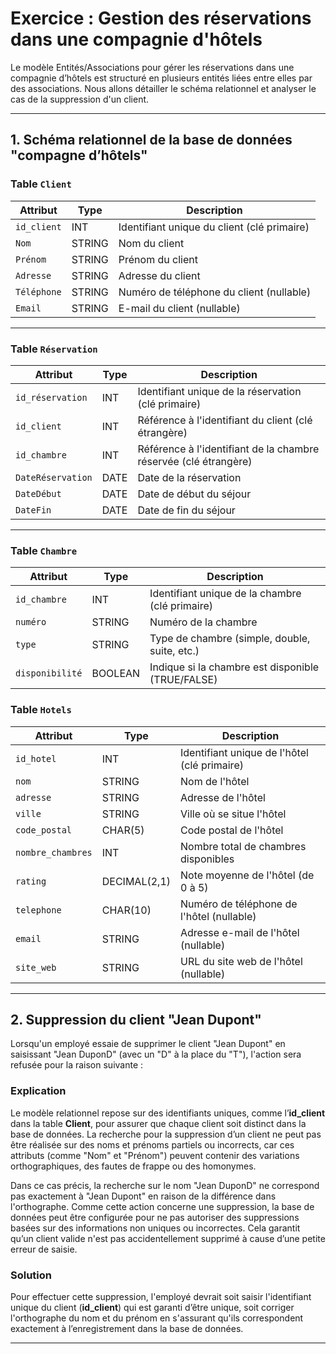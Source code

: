 # Exercice : Gestion des réservations dans une compagnie d'hôtels

Le modèle Entités/Associations pour gérer les réservations dans une compagnie d’hôtels est structuré en plusieurs entités liées entre elles par des associations. Nous allons détailler le schéma relationnel et analyser le cas de la suppression d'un client.

---

## 1. Schéma relationnel de la base de données "compagne d’hôtels"

### Table `Client`

| **Attribut**       | **Type**           | **Description**                               |
|--------------------|--------------------|-----------------------------------------------|
| `id_client`        | INT                | Identifiant unique du client (clé primaire)   |
| `Nom`              | STRING             | Nom du client                                 |
| `Prénom`           | STRING             | Prénom du client                              |
| `Adresse`          | STRING             | Adresse du client                             |
| `Téléphone`        | STRING             | Numéro de téléphone du client (nullable)      |
| `Email`            | STRING             | E-mail du client (nullable)                   |

---

### Table `Réservation`

| **Attribut**       | **Type**           | **Description**                               |
|--------------------|--------------------|-----------------------------------------------|
| `id_réservation`   | INT                | Identifiant unique de la réservation (clé primaire) |
| `id_client`        | INT                | Référence à l'identifiant du client (clé étrangère) |
| `id_chambre`       | INT                | Référence à l'identifiant de la chambre réservée (clé étrangère) |
| `DateRéservation`  | DATE               | Date de la réservation                        |
| `DateDébut`        | DATE               | Date de début du séjour                       |
| `DateFin`          | DATE               | Date de fin du séjour                         |

---

### Table `Chambre`

| **Attribut**       | **Type**           | **Description**                               |
|--------------------|--------------------|-----------------------------------------------|
| `id_chambre`       | INT                | Identifiant unique de la chambre (clé primaire) |
| `numéro`           | STRING             | Numéro de la chambre                          |
| `type`             | STRING             | Type de chambre (simple, double, suite, etc.) |
| `disponibilité`    | BOOLEAN            | Indique si la chambre est disponible (TRUE/FALSE) |

### Table `Hotels`

| **Attribut**       | **Type**           | **Description**                               |
|--------------------|--------------------|-----------------------------------------------|
| `id_hotel`         | INT                | Identifiant unique de l'hôtel (clé primaire)  |
| `nom`              | STRING             | Nom de l'hôtel                                |
| `adresse`          | STRING             | Adresse de l'hôtel                            |
| `ville`            | STRING             | Ville où se situe l'hôtel                     |
| `code_postal`      | CHAR(5)            | Code postal de l'hôtel                        |
| `nombre_chambres`  | INT                | Nombre total de chambres disponibles          |
| `rating`           | DECIMAL(2,1)       | Note moyenne de l'hôtel (de 0 à 5)            |
| `telephone`        | CHAR(10)           | Numéro de téléphone de l'hôtel (nullable)     |
| `email`            | STRING             | Adresse e-mail de l'hôtel (nullable)          |
| `site_web`         | STRING             | URL du site web de l'hôtel (nullable)         |

---

## 2. Suppression du client "Jean Dupont"

Lorsqu'un employé essaie de supprimer le client "Jean Dupont" en saisissant "Jean DuponD" (avec un "D" à la place du "T"), l'action sera refusée pour la raison suivante :

### Explication

Le modèle relationnel repose sur des identifiants uniques, comme l’**id_client** dans la table **Client**, pour assurer que chaque client soit distinct dans la base de données. La recherche pour la suppression d’un client ne peut pas être réalisée sur des noms et prénoms partiels ou incorrects, car ces attributs (comme "Nom" et "Prénom") peuvent contenir des variations orthographiques, des fautes de frappe ou des homonymes.

Dans ce cas précis, la recherche sur le nom "Jean DuponD" ne correspond pas exactement à "Jean Dupont" en raison de la différence dans l'orthographe. Comme cette action concerne une suppression, la base de données peut être configurée pour ne pas autoriser des suppressions basées sur des informations non uniques ou incorrectes. Cela garantit qu’un client valide n'est pas accidentellement supprimé à cause d’une petite erreur de saisie.

### Solution

Pour effectuer cette suppression, l'employé devrait soit saisir l'identifiant unique du client (**id_client**) qui est garanti d’être unique, soit corriger l'orthographe du nom et du prénom en s'assurant qu'ils correspondent exactement à l’enregistrement dans la base de données.

---
